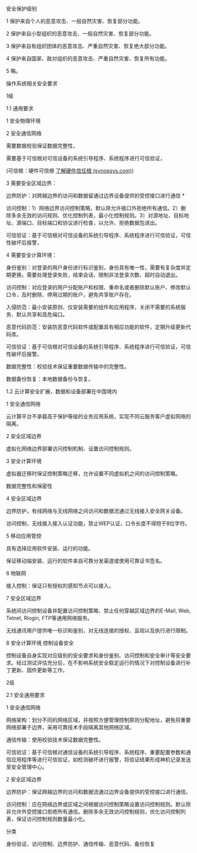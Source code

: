 安全保护级别

1 保护来自个人的恶意攻击、一般自然灾害、恢复部分功能。

2 保护来自小型组织的恶意攻击、一般自然灾害、恢复部分功能。

3 保护来自有组织团体的恶意攻击、严重自然灾害、恢复绝大部分功能。

4 保护来自国家、敌对组织的恶意攻击、严重自然灾害、恢复所有功能。

5 略。



操作系统相关安全要求

1级 

1.1 通用要求

1 安全物理环境

2 安全通信网络

需要数据校验保证数据完整性，

需要基于可信根对可信设备的系统引导程序、系统程序进行可信验证，

(可信根：硬件可信根 [了解硬件信任根 (synopsys.com)](https://www.synopsys.com/zh-cn/china/resources/dwtb/dwtb-cn-q1-21018-rootsoftrusts.html))

3 需要安全区域边界：

边界防护：对跨越边界的访问和数据留通过边界设备提供的受控接口进行通信 *

访问控制：1）网络边界访问控制策略，默认除允许接口外拒绝所有通信。2）删除多余无效的访问规则、优化控制列表，最小化控制规则。3）对源地址、目标地址、源端口、目标端口和协议进行检查，以允许、拒绝数据包进出。

可信验证：基于可信根对可信设备的系统引导程序、系统程序进行可信验证，可信性破坏后报警，

4 需要安全计算环境：

身份鉴别：对登录的用户身份进行标识鉴别，身份具有唯一性，需要有复杂度并定期更换。需要处理登录失败，结束会话、限制非法登录次数、超时自动退出。

访问控制：对应登录的用户分配账户和权限、重命名或者删除默认账户、修改默认口令，及时删除、停用过期的账户，避免共享账户存在。

入侵防范：最小安装原则、仅安装需要的组件和应用程序，关闭不需要的系统服务、默认共享和高危端口。

恶意代码防范：安装防恶意代码软件或配置具有相应功能的软件，定期升级更新代码库。

可信验证：基于可信根对可信设备的系统引导程序、系统程序进行可信验证，可信性破坏后报警。

数据完整性：校验技术保证重要数据传输中的完整性。

数据备份恢复：本地数据备份与恢复。

1.2 云计算安全扩展，数据和设备部署在中国境内

1 安全通信网络

云计算平台不承载高于保护等级的业务应用系统，实现不同云服务客户虚拟网络的隔离。

2 安全区域边界

虚拟化网络边界部署访问控制机制、设置访问控制规则。

3 安全计算环境

虚拟器迁移时保证控制策略迁移，允许设置不同虚拟机之间的访问控制策略。

数据完整性和保密性

4 安全区域边界

边界防护，有线网络与无线网络之间访问和数据流通过无线接入安全网关设备。

访问控制，无线接入接入认证功能，禁止WEP认证，口令长度不得短于8位字符。

5 移动应用管控

具有选择应用软件安装、运行的功能。

保证移动端安装、运行的软件来自可靠分发渠道或使用可靠证书签名。

6 物联网

接入控制：保证只有授权的感知节点可以接入。

7 安全区域边界

系统间访问控制设备并配置访问控制策略、禁止任何穿越区域边界的E-Mail, Web, Telnet, Rlogin, FTP等通用网络服务。

无线通讯用户提供唯一标识和鉴别，对无线连接的授权、监视以及执行进行限制。

8 安全计算环境 控制设备安全

控制设备自身实现对应级别的安全要求和身份鉴别、访问控制和安全审计等安全要求。经过测试评估充分后，在不影响系统安全稳定运行的情况下对控制设备进行补丁更新、固件更新等工作。



2级

2.1 安全通用要求

1 安全通信网络

网络架构：划分不同的网络区域，并按照方便管理控制原则分配地址，避免将重要网络部署于边界，采用可靠技术手段隔离其他网络区域。

通信传输：使用校验技术保证数据完整性。

可信验证：基于可信根对通信设备的系统引导程序、系统程序、重要配置参数和通信应用程序等进行可信验证，如检测破坏进行报警，将验证结果形成神机记录发送至安全管理中心。

2 安全区域边界

边界防护：保证跨越边界的访问和数据流通过边界设备提供的受控接口进行通信。

访问控制：应在网络边界或区域之间根据访问控制策略设置访问控制规则。默认除非允许外受控接口拒绝所有通信。删除多余无效访问控制规则，优化访问控制列表，保证访问控制规则数量最小化。



分类

身份验证、访问控制、边界防护、通信传输、恶意代码、备份恢复

